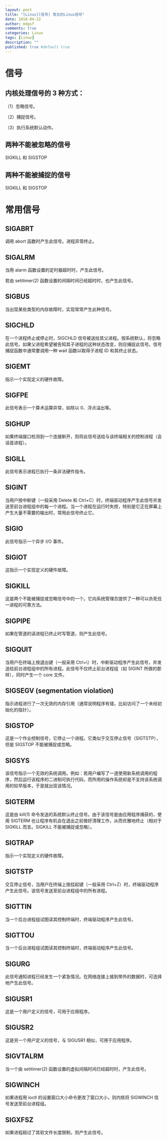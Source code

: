 ```yaml
---
layout: post
title: "[Linux][信号] 常见的Linux信号"
date: 2018-04-22
author: mdgsf
comments: true
categories: Linux
tags: [Linux]
description: ""
published: true #default true
---
```


# 信号

## 内核处理信号的 3 种方式：

（1）忽略信号。

（2）捕捉信号。

（3）执行系统默认动作。

## 两种不能被忽略的信号

SIGKILL 和 SIGSTOP

## 两种不能被捕捉的信号

SIGKILL 和 SIGSTOP


# 常用信号

## SIGABRT

调用 abort 函数时产生此信号。进程异常终止。

## SIGALRM

当用 alarm 函数设置的定时器超时时，产生此信号。

若由 setitimer(2) 函数设置的间隔时间已经超时时，也产生此信号。

## SIGBUS

当出现某些类型的内存故障时，实现常常产生此种信号。

## SIGCHLD 

在一个进程终止或停止时，SIGCHLD 信号被送给其父进程。按系统默认，将忽略此信号。如果父进程希望被告知其子进程的这种状态改变，则应捕捉此信号。信号捕捉函数中通常要调用一种 wait 函数以取得子进程 ID 和其终止状态。

## SIGEMT

指示一个实现定义的硬件故障。

## SIGFPE 

此信号表示一个算术运算异常，如除以 0、浮点溢出等。

## SIGHUP

如果终端接口检测到一个连接断开，则将此信号送给与该终端相关的控制进程（会话首进程）。

## SIGILL

此信号表示进程已执行一条非法硬件指令。

## SIGINT

当用户按中断键（一般采用 Delete 和 Ctrl+C）时，终端驱动程序产生此信号并发送至前台进程组中的每一个进程。当一个进程在运行时失控，特别是它正在屏幕上产生大量不需要的输出时，常用此信号终止它。

## SIGIO

此信号指示一个异步 I/O 事件。

## SIGIOT

这指示一个实现定义的硬件故障。

## SIGKILL

这是两个不能被捕捉或忽略信号中的一个。它向系统管理员提供了一种可以杀死任一进程的可靠方法。

## SIGPIPE

如果在管道的读进程已终止时写管道，则产生此信号。

## SIGQUIT

当用户在终端上按退出键（一般采用 Ctrl+\）时，中断驱动程序产生此信号，并发送给前台进程组中的所有进程。此信号不仅终止前台进程组（如 SIGINT 所做的那样），同时产生一个 core 文件。

## SIGSEGV (segmentation violation)

指示进程进行了一次无效的内存引用（通常说明程序有错，比如访问了一个未经初始化的指针）。

## SIGSTOP

这是一个作业控制信号，它停止一个进程。它类似于交互停止信号（SIGTSTP），但是 SIGSTOP 不能被捕捉或忽略。

## SIGSYS

该信号指示一个无效的系统调用。例如：若用户编写了一道使用新系统调用的程序，然后运行该程序的二进制可执行代码，而所用的操作系统却是不支持该系统调用的较早版本，于是就出现该情况。

## SIGTERM

这是由 kill(1) 命令发送的系统默认终止信号。由于该信号是由应用程序捕获的，使用 SIGTERM 也让程序有机会在退出之前做好清理工作，从而优雅地终止（相对于 SIGKILL 而言。SIGKILL 不能被捕捉或忽略）。

## SIGTRAP

指示一个实现定义的硬件故障。

## SIGTSTP

交互停止信号，当用户在终端上按挂起键（一般采用 Ctrl+Z）时，终端驱动程序产生此信号。该信号发送至前台进程组中的所有进程。

## SIGTTIN

当一个后台进程组试图读其控制终端时，终端驱动程序产生此信号。

## SIGTTOU

当一个后台进程组试图读其控制终端时，终端驱动程序产生此信号。

## SIGURG

此信号通知进程已经发生一个紧急情况。在网络连接上接到带外的数据时，可选择地产生此信号。

## SIGUSR1

这是一个用户定义的信号，可用于应用程序。

## SIGUSR2

这是另一个用户定义的信号，与 SIGUSR1 相似，可用于应用程序。

## SIGVTALRM

当一个由 setitimer(2) 函数设置的虚拟间隔时间已经超时时，产生此信号。

## SIGWINCH

如果进程用 ioctl 的设置窗口大小命令更改了窗口大小，则内核将 SIGWINCH 信号发送至前台进程组。

## SIGXFSZ

如果进程超过了其软文件长度限制，则产生此信号。

